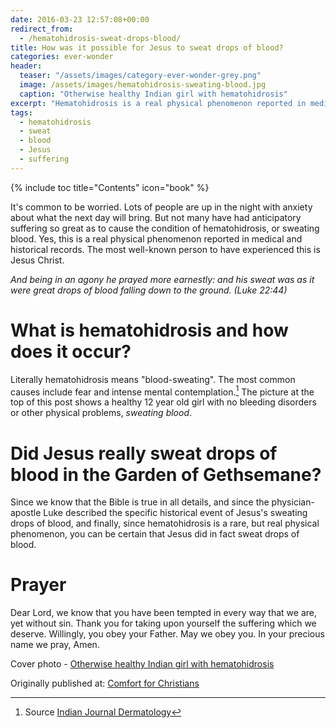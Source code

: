 ```yaml
---
date: 2016-03-23 12:57:08+00:00
redirect_from: 
  - /hematohidrosis-sweat-drops-blood/
title: How was it possible for Jesus to sweat drops of blood?
categories: ever-wonder
header:
  teaser: "/assets/images/category-ever-wonder-grey.png"
  image: /assets/images/hematohidrosis-sweating-blood.jpg
  caption: "Otherwise healthy Indian girl with hematohidrosis"
excerpt: "Hematohidrosis is a real physical phenomenon reported in medical and historical records.  The most well-known person to have experienced this is Jesus Christ."
tags:
  - hematohidrosis
  - sweat
  - blood
  - Jesus
  - suffering
---
```


{% include toc title="Contents" icon="book" %}



It's common to be worried.  Lots of people are up in the night with anxiety about what the next day will bring.  But not many have had anticipatory suffering so great as to cause the condition of hematohidrosis, or sweating blood.  Yes, this is a real physical phenomenon reported in medical and historical records.  The most well-known person to have experienced this is Jesus Christ.

_And being in an agony he prayed more earnestly: and his sweat was as it were great drops of blood falling down to the ground. (Luke 22:44)_



# What is hematohidrosis and how does it occur?





Literally hematohidrosis means "blood-sweating".  The most common causes include fear and intense mental contemplation.[^4947330a]  The picture at the top of this post shows a healthy 12 year old girl with no bleeding disorders or other physical problems, _sweating blood_.

[^4947330a]: Source [Indian Journal Dermatology](https://en.wikipedia.org/wiki/File:Hematohidrosis-Indian-Journal-Dermatology-Dermatol-2013-58-6-478-119964-f1.jpg)



# Did Jesus really sweat drops of blood in the Garden of Gethsemane?





Since we know that the Bible is true in all details, and since the physician-apostle Luke described the specific historical event of Jesus's sweating drops of blood, and finally, since hematohidrosis is a rare, but real physical phenomenon, you can be certain that Jesus did in fact sweat drops of blood.



# Prayer



Dear Lord, we know that you have been tempted in every way that we are, yet without sin.  Thank you for taking upon yourself the suffering which we deserve.  Willingly, you obey your Father.  May we obey you.  In your precious name we pray, Amen.





Cover photo - [Otherwise healthy Indian girl with hematohidrosis](https://en.wikipedia.org/wiki/File:Hematohidrosis-Indian-Journal-Dermatology-Dermatol-2013-58-6-478-119964-f1.jpg)






<div>Originally published at: <a href='http://www.alecsatin.com/'>Comfort for Christians</a></div>
